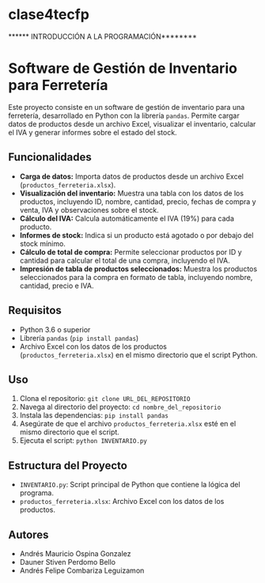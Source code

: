 # clase4tecfp
****** INTRODUCCIÓN A LA PROGRAMACIÓN********

# Software de Gestión de Inventario para Ferretería

Este proyecto consiste en un software de gestión de inventario para una ferretería, desarrollado en Python con la librería `pandas`. Permite cargar datos de productos desde un archivo Excel, visualizar el inventario, calcular el IVA y generar informes sobre el estado del stock.

## Funcionalidades

* **Carga de datos:** Importa datos de productos desde un archivo Excel (`productos_ferreteria.xlsx`).
* **Visualización del inventario:** Muestra una tabla con los datos de los productos, incluyendo ID, nombre, cantidad, precio, fechas de compra y venta, IVA y observaciones sobre el stock.
* **Cálculo del IVA:** Calcula automáticamente el IVA (19%) para cada producto.
* **Informes de stock:** Indica si un producto está agotado o por debajo del stock mínimo.
* **Cálculo de total de compra:** Permite seleccionar productos por ID y cantidad para calcular el total de una compra, incluyendo el IVA.
* **Impresión de tabla de productos seleccionados:** Muestra los productos seleccionados para la compra en formato de tabla, incluyendo nombre, cantidad, precio e IVA.

## Requisitos

* Python 3.6 o superior
* Librería `pandas` (`pip install pandas`)
* Archivo Excel con los datos de los productos (`productos_ferreteria.xlsx`) en el mismo directorio que el script Python.

## Uso

1.  Clona el repositorio: `git clone URL_DEL_REPOSITORIO`
2.  Navega al directorio del proyecto: `cd nombre_del_repositorio`
3.  Instala las dependencias: `pip install pandas`
4.  Asegúrate de que el archivo `productos_ferreteria.xlsx` esté en el mismo directorio que el script.
5.  Ejecuta el script: `python INVENTARIO.py`

## Estructura del Proyecto

* `INVENTARIO.py`: Script principal de Python que contiene la lógica del programa.
* `productos_ferreteria.xlsx`: Archivo Excel con los datos de los productos.

## Autores

* Andrés Mauricio Ospina Gonzalez
* Dauner Stiven Perdomo Bello
* Andrés Felipe Combariza Leguizamon
